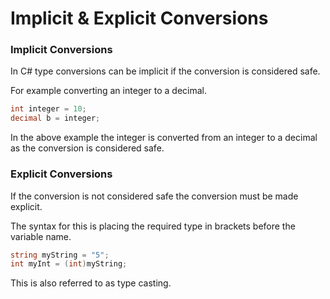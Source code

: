 # Implicit &amp; Explicit Conversions

### Implicit Conversions

In C# type conversions can be implicit if the conversion is considered safe.

For example converting an integer to a decimal.

```C#
int integer = 10;
decimal b = integer;
```

In the above example the integer is converted from an integer to a decimal as the conversion is considered safe.

### Explicit Conversions

If the conversion is not considered safe the conversion must be made explicit.

The syntax for this is placing the required type in brackets before the variable name.

```C#
string myString = "5";
int myInt = (int)myString;
```

This is also referred to as type casting.